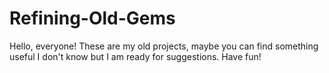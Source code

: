 # Refining-Old-Gems
Hello, everyone!
These are my old projects, maybe you can find something useful I don't know but I am ready for suggestions.
Have fun!
